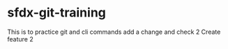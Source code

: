 # sfdx-git-training
This is to practice git and cli commands
add a change and check 2
Create feature 2